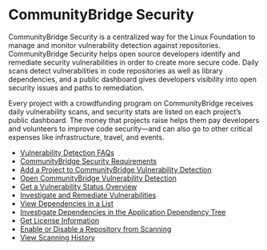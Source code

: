 # CommunityBridge Security

CommunityBridge Security is a centralized way for the Linux Foundation to manage and monitor vulnerability detection against repositories. CommunityBridge Security helps open source developers identify and remediate security vulnerabilities in order to create more secure code. Daily scans detect vulnerabilities in code repositories as well as library dependencies, and a public dashboard gives developers visibility into open security issues and paths to remediation.

Every project with a crowdfunding program on CommunityBridge receives daily vulnerability scans, and security stats are listed on each project’s public dashboard. The money that projects raise helps them pay developers and volunteers to improve code security—and can also go to other critical expenses like infrastructure, travel, and events.

* [Vulnerability Detection FAQs](vulnerability-detection-faqs.md)
* [CommunityBridge Security Requirements](communitybridge-security-requirements/)
* [Add a Project to CommunityBridge Vulnerability Detection](add-a-project-to-communitybridge-vulnerability-detection/)
* [Open CommunityBridge Vulnerability Detection](open-communitybridge-vulnerability-detection.md)
* [Get a Vulnerability Status Overview](get-a-vulnerability-status-overview.md)
* [Investigate and Remediate Vulnerabilities](investigate-and-remediate-vulnerabilities.md)
* [View Dependencies in a List](view-dependencies-in-a-list.md)
* [Investigate Dependencies in the Application Dependency Tree](investigate-dependencies-in-the-application-dependency-tree.md)
* [Get License Information](get-license-information.md)
* [Enable or Disable a Repository from Scanning](enable-or-disable-a-repository-from-scanning.md)
* [View Scanning History](view-scanning-history.md)


